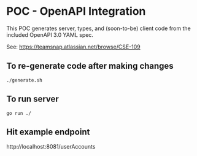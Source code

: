 # POC - OpenAPI Integration
This POC generates server, types, and (soon-to-be) client code from the included OpenAPI 3.0 YAML spec.

See: https://teamsnap.atlassian.net/browse/CSE-109

## To re-generate code after making changes
`./generate.sh`

## To run server
`go run ./`

## Hit example endpoint
http://localhost:8081/userAccounts
